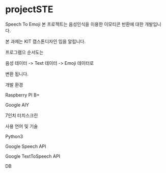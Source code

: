 # projectSTE
Speech To Emoji
본 프로젝트는 음성인식을 이용한 이모티콘 반환에 대한 개발입니다.

본 과제는 KIT 캡스톤디자인 임을 알립니다.

프로그램으 순서도는

음성 데이터 -> Text 데이터 -> Emoji 데이터로

변환 됩니다.

개발 환경

Raspberry PI B+

Google AIY

7인치 터치스크린


사용 언어 및 기술

Python3

Google Speech API

Google TextToSpeech API

DB

